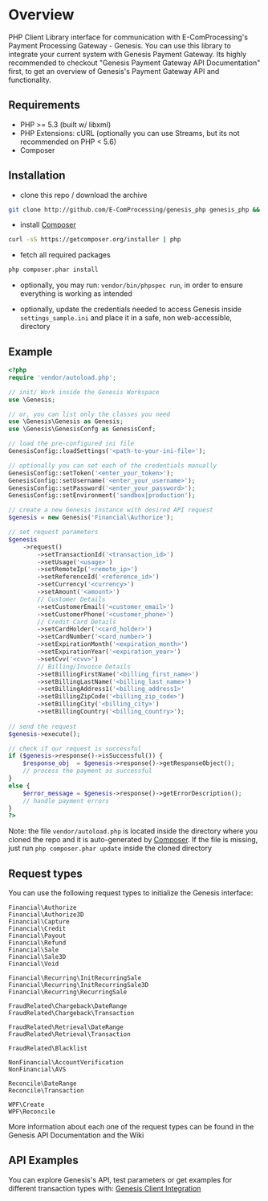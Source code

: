 Overview
===========

PHP Client Library interface for communication with E-ComProcessing's Payment Processing Gateway - Genesis. You can use this library to integrate your current system with Genesis Payment Gateway. Its highly recommended to checkout "Genesis Payment Gateway API Documentation" first, to get an overview of Genesis's Payment Gateway API and functionality.

Requirements
------------

* PHP >= 5.3 (built w/ libxml)
* PHP Extensions: cURL (optionally you can use Streams, but its not recommended on PHP < 5.6)
* Composer

Installation
------------

* clone this repo / download the archive
````bash
git clone http://github.com/E-ComProcessing/genesis_php genesis_php && cd genesis_php
````

* install [Composer]
````bash
curl -sS https://getcomposer.org/installer | php
````

* fetch all required packages
````bash
php composer.phar install
````

* optionally, you may run: ````vendor/bin/phpspec run````, in order to ensure everything is working as intended

* optionally, update the credentials needed to access Genesis inside ```settings_sample.ini``` and place it in a safe, non web-accessible, directory


Example
------

````php
<?php
require 'vendor/autoload.php';

// init/ Work inside the Genesis Workspace
use \Genesis;

// or, you can list only the classes you need
use \Genesis\Genesis as Genesis;
use \Genesis\GenesisConfg as GenesisConf;

// load the pre-configured ini file
GenesisConfig::loadSettings('<path-to-your-ini-file>');

// optionally you can set each of the credentials manually
GenesisConfig::setToken('<enter_your_token>');
GenesisConfig::setUsername('<enter_your_username>');
GenesisConfig::setPassword('<enter_your_password>');
GenesisConfig::setEnvironment('sandbox|production');

// create a new Genesis instance with desired API request
$genesis = new Genesis('Financial\Authorize');

// set request parameters
$genesis
    ->request()
        ->setTransactionId('<transaction_id>')
        ->setUsage('<usage>')
        ->setRemoteIp('<remote_ip>')
        ->setReferenceId('<reference_id>')
        ->setCurrency('<currency>')
        ->setAmount('<amount>')
        // Customer Details
        ->setCustomerEmail('<customer_email>')
        ->setCustomerPhone('<customer_phone>')
        // Credit Card Details
        ->setCardHolder('<card_holder>')
        ->setCardNumber('<card_number>')
        ->setExpirationMonth('<expiration_month>')
        ->setExpirationYear('<expiration_year>')
        ->setCvv('<cvv>')
        // Billing/Invoice Details
        ->setBillingFirstName('<billing_first_name>')
        ->setBillingLastName('<billing_last_name>')
        ->setBillingAddress1('<billing_address1>'
        ->setBillingZipCode('<billing_zip_code>')
        ->setBillingCity('<billing_city>')
        ->setBillingCountry('<billing_country>');
            
// send the request
$genesis->execute();

// check if our request is successful
if ($genesis->response()->isSuccessful()) {
    $response_obj  = $genesis->response()->getResponseObject();
    // process the payment as successful
}
else {
    $error_message = $genesis->response()->getErrorDescription();
    // handle payment errors
}
?>
````

Note: the file ```vendor/autoload.php``` is located inside the directory where you cloned the repo and it is auto-generated by [Composer]. If the file is missing, just run ```php composer.phar update``` inside the cloned directory


Request types
-------------

You can use the following request types to initialize the Genesis interface:

````
Financial\Authorize
Financial\Authorize3D
Financial\Capture
Financial\Credit
Financial\Payout
Financial\Refund
Financial\Sale
Financial\Sale3D
Financial\Void

Financial\Recurring\InitRecurringSale
Financial\Recurring\InitRecurringSale3D
Financial\Recurring\RecurringSale

FraudRelated\Chargeback\DateRange
FraudRelated\Chargeback\Transaction

FraudRelated\Retrieval\DateRange
FraudRelated\Retrieval\Transaction

FraudRelated\Blacklist

NonFinancial\AccountVerification
NonFinancial\AVS

Reconcile\DateRange
Reconcile\Transaction

WPF\Create
WPF\Reconcile
````

More information about each one of the request types can be found in the Genesis API Documentation and the Wiki

API Examples
------------

You can explore Genesis's API, test parameters or get examples for different transaction types with: [Genesis Client Integration]


[Composer]: https://getcomposer.org/
[Genesis Client Integration]: http://github.com/E-ComProcessing/genesis_api_examples